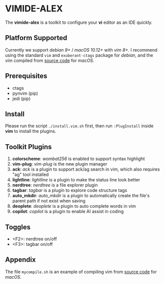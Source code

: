 # VIMIDE-ALEX
The **vimide-alex** is a toolkit to configure your **vi** editor as an IDE quickly.

## Platform Supported
Currently we support *debian 9+* / *macOS 10.12+* with *vim 8+*. I recommend using the standard `vim` and `exuberant-ctags` package for *debian*, and the *vim* compiled from [source code](https://github.com/vim/vim) for *macOS*.

## Prerequisites
* ctags
* pynvim (pip)
* jedi (pip)

## Install
Please run the script `./install.vim.sh` first, then run `:PlugInstall` inside **vim** to install the plugins.

## Toolkit Plugins
1. **colorscheme**: *wombat256* is enabled to support syntax highlight
2. **vim-plug**:    *vim-plug* is the new plugin manager
3. **ack**:         *ack* is a plugin to support ack/ag search in vim, which also requires "ag" tool installed
4. **lightline**:   *lightline* is a plugin to make the status line look better
5. **nerdtree**:    *nerdtree* is a file explorer plugin
6. **tagbar**:      *tagbar* is a plugin to explore code structure tags
7. **auto_mkdir**:  *auto_mkdir* is a plugin to automatically create the file's parent path if not exist when saving
8. **deoplete**:    *deoplete* is a plugin to auto complete words in vim
9. **copilot**:     *copilot* is a plugin to enable AI assist in coding

## Toggles
* \<F2\>: nerdtree on/off
* \<F3\>: tagbar on/off

## Appendix
The file `mycompile.sh` is an example of compiling vim from [source code](https://github.com/vim/vim) for *macOS*.
